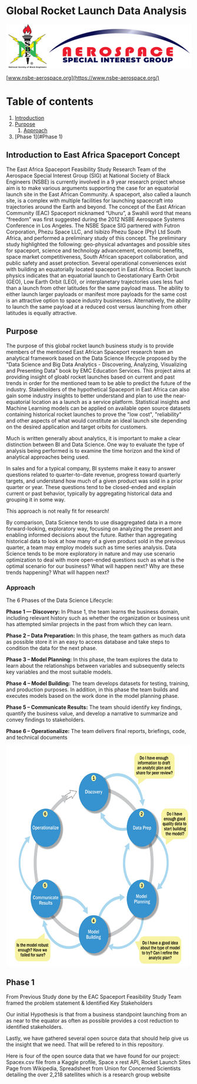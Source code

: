 # Global Rocket Launch Data Analysis

![This is a alt text.](images/ASIG_Logo.PNG)

[www.nsbe-aerospace.org](https://www.nsbe-aerospace.org/)

# Table of contents
1. [Introduction](#Introduction)
2. [Purpose](#Purpose)
    1. [Approach](#Approach)
3. [Phase 1](#Phase 1)

<!--
see how to make table of contents in markdown: https://stackoverflow.com/questions/11948245/markdown-to-create-pages-and-table-of-contents

2. [Some paragraph](#paragraph1)
    1. [Sub paragraph](#subparagraph1)
3. [Another paragraph](#paragraph2)
-->
## Introduction to East Africa Spaceport Concept<a name="Introduction"></a>

The East Africa Spaceport Feasibility Study Research Team of the Aerospace Special Interest Group (SIG) at National Society of Black Engineers (NSBE) is currently involved in a 9 year research project whose aim is to make various arguments supporting the case for an equatorial launch site in the East African Community. A spaceport, also called a launch site, is a complex with multiple facilities for launching spacecraft into trajectories around the Earth and beyond.  The concept of the East African Community (EAC) Spaceport nicknamed “Uhuru”, a Swahili word that means “freedom” was first suggested during the 2012 NSBE Aerospace Systems Conference in Los Angeles. The NSBE Space SIG partnered with Futron Corporation, Phezu Space LLC, and Isibizo Phezu Space (Pty) Ltd South Africa, and performed a preliminary study of this concept. The preliminary study highlighted the following: geo-physical advantages and possible sites for spaceport, science and technology advancement, economic benefits, space market competitiveness, South African spaceport collaboration, and public safety and asset protection. Several operational conveniences exist with building an equatorially located spaceport in East Africa. Rocket launch physics indicates that an equatorial launch to Geostationary Earth Orbit (GEO), Low Earth Orbit (LEO), or interplanetary trajectories uses less fuel than a launch from other latitudes for the same payload mass. The ability to either launch larger payloads or manifest more payloads for the same cost is an attractive option to space industry businesses. Alternatively, the ability to launch the same payload at a reduced cost versus launching from other latitudes is equally attractive.


## Purpose<a name="Purpose"></a>

The purpose of this global rocket launch business study is to provide members of the mentioned East African Spaceport research team an analytical framework based on the Data Science lifecycle proposed by the "Data Science and Big Data Analytics - Discovering, Analyzing, Visualizing and Presenting Data" book by EMC Education Services. This project aims at providing insight of gloabl rocket launches based on current and past trends in order for the mentioned team to be able to predict the future of the industry. Stakeholders of the hypothetical Spaceport in East Africa can also gain some industry insights to better understand and plan to use the near-equatorial location as a launch as a service platform.
Statistical insights and Machine Learning models can be applied on available open source datasets containing historical rocket launches to prove the "low cost", "reliability" and other aspects of what would constitute an ideal launch site depending on the desired application and target orbits for customers.

Much is written generally about analytics, it is important to make a clear distinction between BI and Data Science. One way to evaluate the type of analysis being performed is to examine the time horizon and the kind of analytical approaches being used.  

In sales and for a typical company, BI systems make it easy to answer questions related to quarter-to-date revenue, progress toward quarterly targets, and understand how much of a given product was sold in a prior quarter or year.  These questions tend to be closed-ended and explain current or past behavior, typically by aggregating historical data and grouping it in some way. 

This approach is not really fit for research!

By comparison, Data Science tends to use disaggregated data in a more forward-looking, exploratory way, focusing on analyzing the present and enabling informed decisions about the future. Rather than aggregating historical data to look at how many of a given product sold in the previous quarter, a team may employ models such as time series analysis. Data Science tends to be more exploratory in nature and may use scenario optimization to deal with more open-ended questions such as what is the optimal scenario for our business? What will happen next? Why are these trends happening? What will happen next?

### Approach <a name="Approach"></a>

The 6 Phases of the Data Science Lifecycle:

**Phase 1 — Discovery:** In Phase 1, the team learns the business domain, including relevant history such as whether the organization or business unit has attempted similar projects in the past from which they can learn.

**Phase 2 – Data Preparation:** In this phase, the team gathers as much data as possible store it in an easy to access database and take steps to condition the data for the next phase.

**Phase 3 – Model Planning:** In this phase, the team explores the data to learn about the relationships between variables and subsequently selects key variables and the most suitable models.

**Phase 4 – Model Building:** The team develops datasets for testing, training, and production purposes. In addition, in this phase the team builds and executes models based on the work done in the model planning phase.

**Phase 5 – Communicate Results:** The team should identify key findings, quantify the business value, and develop a narrative to summarize and convey findings to stakeholders.

**Phase 6 – Operationalize:** The team delivers final reports, briefings, code, and technical documents

<!---
![This is a alt text.](images/DataLifecycle-6phases.png)
-->

<center><img src="images/DataLifecycle-6phases.png" height="600" width="600"/></center>


## Phase 1 <a name="Phase 1"></a>
From Previous Study done by the EAC Spaceport Feasibility Study Team framed the problem statement & Identified Key Stakeholders 

Our initial Hypothesis is that from a business standpoint launching from an as near to the equator as often as possible provides a cost reduction to identified stakeholders.

Lastly, we have gathered several open source data that should help give us the insight that we need. That will be refered to in this repository.

Here is four of the open source data that we have found for our project: Spacex.csv file from a Kaggle profile, Space x rest API, Rocket Launch Sites Page from Wikipedia, Spreadsheet from Union for Concerned Scientists detailing the over 2,218 satellites which is a research group website


<!--
## Some paragraph <a name="paragraph1"></a>
The first paragraph text

### Sub paragraph <a name="subparagraph1"></a>
This is a sub paragraph, formatted in heading 3 style

## Another paragraph <a name="paragraph2"></a>
The second paragraph text

-->



